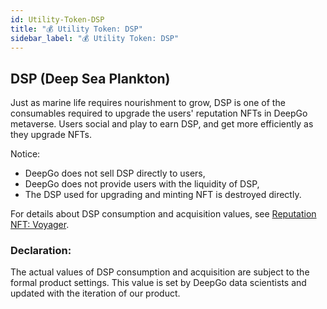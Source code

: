 ```yaml
---
id: Utility-Token-DSP
title: "💰 Utility Token: DSP"
sidebar_label: "💰 Utility Token: DSP"
---
```


## DSP (Deep Sea Plankton)
Just as marine life requires nourishment to grow, DSP is one of the consumables required to upgrade the users' reputation NFTs in DeepGo metaverse. Users social and play to earn DSP, and get more efficiently as they upgrade NFTs.
​

Notice:

- DeepGo does not sell DSP directly to users,
- DeepGo does not provide users with the liquidity of DSP,
- The DSP used for upgrading and minting NFT is destroyed directly.

For details about DSP consumption and acquisition values, see [Reputation NFT: Voyager](https://deepgolab.github.io/docs/docs/Reputation-NFT-Voyager).

### Declaration: 
The actual values of DSP consumption and acquisition are subject to the formal product settings. This value is set by DeepGo data scientists and updated with the iteration of our product. 